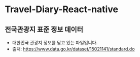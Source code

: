 # Travel-Diary-React-native

## 전국관광지 표준 정보 데이터
- 대한민국 관광지 정보를 담고 있는 파일입니다.
- 출처: https://www.data.go.kr/dataset/15021141/standard.do


